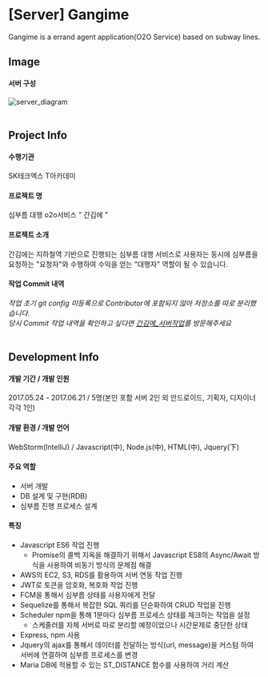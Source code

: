 [Server] Gangime
=================
Gangime is a errand agent application(O2O Service) based on subway lines.
## Image
#### 서버 구성
![server_diagram](https://i.imgur.com/Er9vXGR.jpg)
<br></br>
## Project Info
#### 수행기관
SK테크엑스 T아카데미
#### 프로젝트 명
심부름 대행 o2o서비스 “ 간김에 ”
#### 프로젝트 소개
간김에는 지하철역 기반으로 진행되는 심부름 대행 서비스로 사용자는 동시에 심부름을 요청하는 "요청자"와 수행하여 수익을 얻는 "대행자" 역할이 될 수 있습니다.
#### 작업 Commit 내역
*작업 초기 git config 미등록으로 Contributor에 포함되지 않아 저장소를 따로 분리했습니다.<br>
당시 Commit 작업 내역을 확인하고 싶다면 [간김에_서버작업](https://github.com/hinco114/GANGIME)를 방문해주세요*
<br></br>
## Development Info
#### 개발 기간 / 개발 인원
2017.05.24 - 2017.06.21 / 5명(본인 포함 서버 2인 외 안드로이드, 기획자, 디자이너 각각 1인)
#### 개발 환경 / 개발 언어
WebStorm(IntelliJ) / Javascript(中), Node.js(中), HTML(中), Jquery(下)
#### 주요 역할
* 서버 개발 
* DB 설계 및 구현(RDB)
* 심부름 진행 프로세스 설계
#### 특징
* Javascript ES6  작업 진행
  * Promise의 콜백 지옥을 해결하기 위해서 Javascript ES8의 Async/Await 방식을 사용하여 비동기 방식의 문제점 해결
* AWS의 EC2, S3, RDS를 활용하여 서버 연동 작업 진행
* JWT로 토큰을 암호화, 복호화 작업 진행
* FCM을 통해서 심부름 상태를 사용자에게 전달
* Sequelize를 통해서 복잡한 SQL 쿼리를 단순화하여 CRUD 작업을  진행
* Scheduler npm을 통해 1분마다 심부름 프로세스 상태를 체크하는 작업을 설정
  * 스케줄러를 자체 서버로 따로 분리할 예정이었으나 시간문제로 중단한 상태
* Express, npm 사용
* Jquery의 ajax를 통해서 데이터를 전달하는 방식(url, message)을 커스텀 하여 서버에 연결하여 심부름 프로세스를 변경
* Maria DB에 적용할 수 있는 ST_DISTANCE 함수를 사용하여 거리 계산
